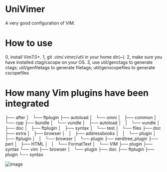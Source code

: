 # UniVimer
A very good configuration of VIM.

# How to use
0, install Vim7.0+.
1, git .vim/.vimrc/util in your home dir(~).
2, make sure you have installed ctag/cscope on your OS.
3, use util/genctags to generate ctags; util/genfiletags to generate filetags; util/genscopefiles to generate cscopefiles

# How many Vim plugins have been integrated
├── after
│   └── ftplugin
├── autoload
│   └── omni
│       ├── common
│       └── cpp
├── bundle
│   └── vundle
│       ├── autoload
│       │   └── vundle
│       ├── doc
│       ├── ftplugin
│       ├── syntax
│       └── test
│           └── files
├── doc
├── extra
│   ├── browser
│   │   ├── addressbooks
│   │   └── plugin
│   ├── ftplugin
│   │   └── browser
│   └── plugin
├── nerdtree_plugin
├── perl
│   ├── HTML
│   │   └── FormatText
│   └── VIM
├── plugin
├── syntax
└── vim
    ├── browser
    │   └── plugin
    ├── doc
    ├── ftplugin
    ├── plugin
    └── syntax

![image](https://github.com/suijunqiang/UniVimer/blob/master/UniVimer.gif)   
